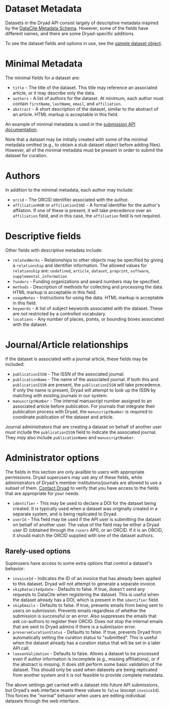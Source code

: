 
Dataset Metadata
=================

Datasets in the Dryad API consist largely of descriptive metadata
inspired by the
[DataCite Metadata Schema](https://schema.datacite.org/). However,
some of the fields have different names, and there are some
Dryad-specific additions.

To see the dataset fields and options in use, see the [sample dataset object](sample_dataset.json).

Minimal Metadata
=================

The minimal fields for a dataset are:
- `title` - The title of the dataset. This title may reference an
  associated article, or it may describe only the data.
- `authors` - A list of authors for the dataset. At minimum, each
  author must contain `firstName`, `lastName`, `email`, and `affiliation`.
- `abstract` - A short description of the dataset, similar to the
  abstract of an article. HTML markup is acceptable in this field.

An example of minimal metadata is used in the
[submission API documentation](submission.md).

Note that a dataset may be initially created with some of the minimal
metadata omitted (e.g., to obtain a stub dataset object before adding
files). However, all of the minimal metadata must be present in order
to submit the dataset for curation.

Authors
==========

In addition to the minimal metadata, each author may include:
- `orcid` - The ORCID identifier associated with the author. 
- `affiliationROR` or `affiliationISNI` - A formal identifier for the
  author's affilation. If one of these is present, it will take
  precedence over an `affiliation` field, and in this case, the
  `affiliation` field is not required. 

Descriptive fields
==================

Other fields with descriptive metadata include:
- `relatedWorks` - Relationships to other objects may be specified by
  giving a `relationship` and identifier information. The allowed
  values for `relationship` are: `undefined`, `article`, `dataset`, `preprint`,
  `software`, `supplemental_information`
- `funders` - Funding organizations and award numbers may be
  specified. 
- `methods` - Description of methods for collecting and processing the
  data. HTML markup is acceptable in this field.
- `usageNotes` - Instructions for using the data. HTML markup is acceptable in this field. 
- `keywords` - A list of subject keywords associated with the
  dataset. These are *not* restricted by a controlled vocabulary.
- `locations` - Any number of places, points, or bounding boxes
  associated with the dataset.

Journal/Article relationships
=============================

If the dataset is associated with a journal article, these fields may
be included:
- `publicationISSN` - The ISSN of the associated journal.
- `publicationName` - The name of the associated journal. If both this
  and `publicationISSN` are present, the `publicationISSN` will take
  precedence. If only the name is present, Dryad will attempt to look
  up the ISSN by matching with existing journals in our system.
- `manuscriptNumber` - The internal manuscript number assigned to an
  associated article before publication. For journals that integrate
  their publication process with Dryad, the `manuscriptNumber` is
  required to coordinate publication of the dataset and article.

Journal administrators that are creating a dataset on behalf of
another user *must* include the `publicationISSN` field to indicate
the associated journal. They *may* also include `publicationName` and `manuscriptNumber`.

Administrator options
======================

The fields in this section are only availble to users with
appropriate permissions. Dryad superusers may use any of these fields,
while administrators of Dryad's member institutions/journals are
allowed to use a subset of
them. [Contact Dryad](mailto:help@datadryad.org) to verify that you
have access to the fields that are appropriate for your needs:
- `identifier` - This may be used to declare a DOI for the dataset
  being created. It is typically used when a dataset was originally
  created in a separate system, and is being replicated to Dryad.
- `userId` - This field may be used if the API user is submitting the
  dataset on behalf of another user. The value of the field may be
  either a Dryad user ID (obtained through the `/users` API), or an
  ORCID. If it is an ORCID, it should match the ORCID supplied with
  one of the dataset authors.

Rarely-used options
-------------------

Superusers have access to some extra options that control a dataset's
behavior:
- `invoiceId` - Indicates the ID of an invoice that has already been
  applied to this dataset. Dryad will not attempt to generate a
  separate invoice.
- `skipDataciteUpdate` - Defaults to false. If true, doesn't send any
  requests to DataCite when registering the dataset. This is useful
  when the dataset already has a DOI, which is present in the
  `identifier` field.
- `skipEmails` - Defaults to false. If true, prevents emails from
  being sent to users on submission. Prevents emails regardless of
  whether the submission is successful or an error. Also suppresses
  the emails that ask co-authors to register their ORCID. Does *not*
  stop the internal emails that are sent to Dryad admins if there is a
  submission error.
- `preserveCurationStatus` - Defaults to false. If true, prevents
  Dryad from automatically setting the curation status to
  "submitted". This is useful when the dataset already has a curation
  status that will be set in a later API call.
- `loosenValidation` - Defaults to false. Allows a dataset to be
  processed even if author information is incomplete (e.g., missing
  affiliations), or if the abstract is missing. It does still perform
  some basic validation of the dataset. This should only be used when
  datasets are being replicated from another system and it is not
  feasible to provide complete metadata.

The above settings get carried with a dataset into future API
submissions, but Dryad's web interface resets these values to `false` (except
`invoiceId`). This forces the "normal" behavior when users are editing
individual datasets through the web interface.
